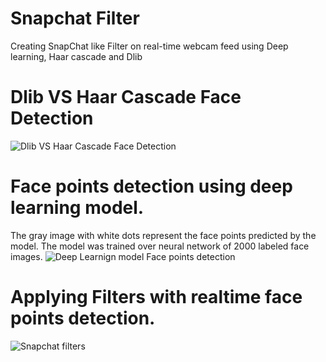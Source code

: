 # Snapchat Filter
Creating SnapChat like Filter on real-time webcam feed using Deep learning, Haar cascade and Dlib

# Dlib VS Haar Cascade Face Detection
![ Dlib VS Haar Cascade Face Detection](results/dlibVSHaar.gif)

# Face points detection using deep learning model.
The gray image with white dots represent the face points predicted by the model. The model was trained over neural network of 2000 labeled face images. 
![Deep Learnign model Face points detection ](results/MLmodelFaceDetection.gif)

# Applying Filters with realtime face points detection.
![Snapchat filters](results/output.gif)
